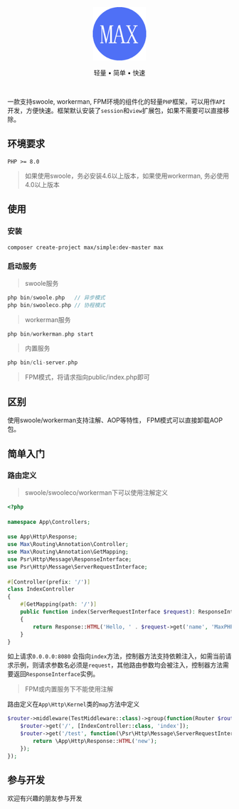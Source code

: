 <p align="center">
<img src="https://raw.githubusercontent.com/marxphp/simple/master/public/favicon.ico" width="120" alt="Max">
</p>

<p align="center">轻量 • 简单 • 快速</p>

<p align="center">
<a href="https://github.com/marxphp/simple/issues"><img src="https://img.shields.io/github/issues/marxphp/simple" alt=""></a>
<a href="https://github.com/marxphp/simple"><img src="https://img.shields.io/github/stars/marxphp/simple" alt=""></a>
<img src="https://img.shields.io/badge/php-%3E%3D8.0-brightgreen" alt="">
<img src="https://img.shields.io/badge/license-apache%202-blue" alt="">
</p>

一款支持swoole, workerman, FPM环境的组件化的轻量`PHP`框架，可以用作`API`开发，方便快速。框架默认安装了`session`和`view`扩展包，如果不需要可以直接移除。

## 环境要求

```
PHP >= 8.0
```

> 如果使用swoole，务必安装4.6以上版本，如果使用workerman, 务必使用4.0以上版本

## 使用

### 安装

```shell
composer create-project max/simple:dev-master max
```

### 启动服务

> swoole服务

```php
php bin/swoole.php   // 异步模式
php bin/swooleco.php // 协程模式
```

> workerman服务

```php
php bin/workerman.php start
```

> 内置服务

```php
php bin/cli-server.php
```

> FPM模式，将请求指向public/index.php即可

## 区别

使用swoole/workerman支持注解、AOP等特性， FPM模式可以直接卸载AOP包。

## 简单入门

### 路由定义

> swoole/swooleco/workerman下可以使用注解定义

```php
<?php

namespace App\Controllers;

use App\Http\Response;
use Max\Routing\Annotation\Controller;
use Max\Routing\Annotation\GetMapping;
use Psr\Http\Message\ResponseInterface;
use Psr\Http\Message\ServerRequestInterface;

#[Controller(prefix: '/')]
class IndexController
{
    #[GetMapping(path: '/')]
    public function index(ServerRequestInterface $request): ResponseInterface
    {
        return Response::HTML('Hello, ' . $request->get('name', 'MaxPHP!'));
    }
}

```

如上请求`0.0.0.0:8080` 会指向`index`方法，控制器方法支持依赖注入，如需当前请求示例，则请求参数名必须是`request`，其他路由参数均会被注入，控制器方法需要返回`ResponseInterface`实例。

> FPM或内置服务下不能使用注解

路由定义在`App\Http\Kernel`类的`map`方法中定义

```php
$router->middleware(TestMiddleware::class)->group(function(Router $router) {
    $router->get('/', [IndexController::class, 'index']);
    $router->get('/test', function(\Psr\Http\Message\ServerRequestInterface $request) {
        return \App\Http\Response::HTML('new');
    });
});
```

## 参与开发

欢迎有兴趣的朋友参与开发
